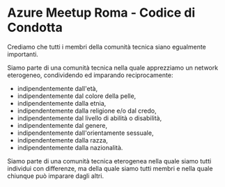 # Azure Meetup Roma - Codice di Condotta

Crediamo che tutti i membri della comunità tecnica siano egualmente importanti.

Siamo parte di una comunità tecnica nella quale apprezziamo un network eterogeneo, condividendo ed imparando reciprocamente:

* indipendentemente dall'età,
* indipendentemente dal colore della pelle,
* indipendentemente dalla etnia,
* indipendentemente dalla religione e/o dal credo,
* indipendentemente dal livello di abilità o disabilità,
* indipendentemente dal genere,
* indipendentemente dall'orientamente sessuale,
* indipendentemente dalla razza,
* indipendentemente dalla nazionalità.

Siamo parte di una comunità tecnica eterogenea nella quale siamo tutti individui con differenze, ma della quale siamo tutti membri e nella quale chiunque può imparare dagli altri.
